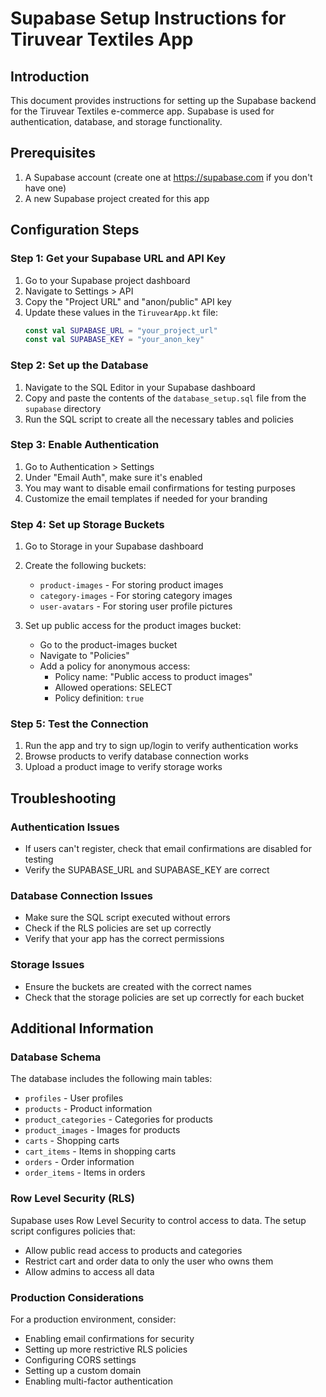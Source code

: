 # Supabase Setup Instructions for Tiruvear Textiles App

## Introduction
This document provides instructions for setting up the Supabase backend for the Tiruvear Textiles e-commerce app. Supabase is used for authentication, database, and storage functionality.

## Prerequisites
1. A Supabase account (create one at https://supabase.com if you don't have one)
2. A new Supabase project created for this app

## Configuration Steps

### Step 1: Get your Supabase URL and API Key
1. Go to your Supabase project dashboard
2. Navigate to Settings > API
3. Copy the "Project URL" and "anon/public" API key
4. Update these values in the `TiruvearApp.kt` file:
   ```kotlin
   const val SUPABASE_URL = "your_project_url"
   const val SUPABASE_KEY = "your_anon_key"
   ```

### Step 2: Set up the Database
1. Navigate to the SQL Editor in your Supabase dashboard
2. Copy and paste the contents of the `database_setup.sql` file from the `supabase` directory
3. Run the SQL script to create all the necessary tables and policies

### Step 3: Enable Authentication
1. Go to Authentication > Settings
2. Under "Email Auth", make sure it's enabled
3. You may want to disable email confirmations for testing purposes
4. Customize the email templates if needed for your branding

### Step 4: Set up Storage Buckets
1. Go to Storage in your Supabase dashboard
2. Create the following buckets:
   - `product-images` - For storing product images
   - `category-images` - For storing category images
   - `user-avatars` - For storing user profile pictures

3. Set up public access for the product images bucket:
   - Go to the product-images bucket
   - Navigate to "Policies"
   - Add a policy for anonymous access:
     - Policy name: "Public access to product images"
     - Allowed operations: SELECT
     - Policy definition: `true`

### Step 5: Test the Connection
1. Run the app and try to sign up/login to verify authentication works
2. Browse products to verify database connection works
3. Upload a product image to verify storage works

## Troubleshooting

### Authentication Issues
- If users can't register, check that email confirmations are disabled for testing
- Verify the SUPABASE_URL and SUPABASE_KEY are correct

### Database Connection Issues
- Make sure the SQL script executed without errors
- Check if the RLS policies are set up correctly
- Verify that your app has the correct permissions

### Storage Issues
- Ensure the buckets are created with the correct names
- Check that the storage policies are set up correctly for each bucket

## Additional Information

### Database Schema
The database includes the following main tables:
- `profiles` - User profiles
- `products` - Product information  
- `product_categories` - Categories for products
- `product_images` - Images for products
- `carts` - Shopping carts
- `cart_items` - Items in shopping carts
- `orders` - Order information
- `order_items` - Items in orders

### Row Level Security (RLS)
Supabase uses Row Level Security to control access to data. The setup script configures policies that:
- Allow public read access to products and categories
- Restrict cart and order data to only the user who owns them
- Allow admins to access all data

### Production Considerations
For a production environment, consider:
- Enabling email confirmations for security
- Setting up more restrictive RLS policies
- Configuring CORS settings
- Setting up a custom domain
- Enabling multi-factor authentication 